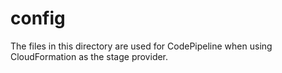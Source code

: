 # config
The files in this directory are used for CodePipeline when using CloudFormation as the stage provider.